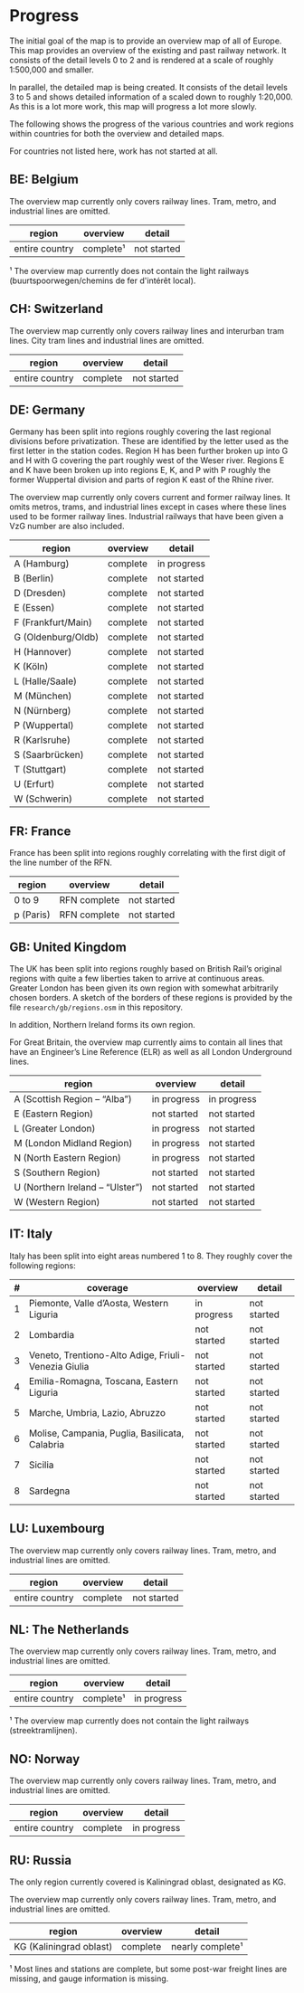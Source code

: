 # Progress

The initial goal of the map is to provide an overview map of all of
Europe. This map provides an overview of the existing and past railway
network. It consists of the detail levels 0 to 2 and is rendered at a
scale of roughly 1:500,000 and smaller.

In parallel, the detailed map is being created. It consists of the detail
levels 3 to 5 and shows detailed information of a scaled down to roughly
1:20,000. As this is a lot more work, this map will progress a lot more
slowly.

The following shows the progress of the various countries and work regions
within countries for both the overview and detailed maps.

For countries not listed here, work has not started at all.


## BE: Belgium

The overview map currently only covers railway lines. Tram, metro, and
industrial lines are omitted.

| region         | overview  | detail      |
| -------------- | --------- | ----------- |
| entire country | complete¹ | not started |

¹ The overview map currently does not contain the light railways
  (buurtspoorwegen/chemins de fer d'intérêt local).


## CH: Switzerland

The overview map currently only covers railway lines and interurban tram
lines. City tram lines and industrial lines are omitted.

| region         | overview  | detail      |
| -------------- | --------- | ----------- |
| entire country | complete  | not started |


## DE: Germany

Germany has been split into regions roughly covering the last regional
divisions before privatization. These are identified by the letter used as
the first letter in the station codes. Region H has been further broken up
into G and H with G covering the part roughly west of the Weser river.
Regions E and K have been broken up into regions E, K, and P with P roughly
the former Wuppertal division and parts of region K east of the Rhine
river.

The overview map currently only covers current and former railway lines.
It omits metros, trams, and industrial lines except in cases where these
lines used to be former railway lines. Industrial railways that have been
given a VzG number are also included.

| region             | overview    | detail      |
| ------------------ | ----------- | ----------- |
| A (Hamburg)        | complete    | in progress |
| B (Berlin)         | complete    | not started |
| D (Dresden)        | complete    | not started |
| E (Essen)          | complete    | not started |
| F (Frankfurt/Main) | complete    | not started |
| G (Oldenburg/Oldb) | complete    | not started |
| H (Hannover)       | complete    | not started |
| K (Köln)           | complete    | not started |
| L (Halle/Saale)    | complete    | not started |
| M (München)        | complete    | not started |
| N (Nürnberg)       | complete    | not started |
| P (Wuppertal)      | complete    | not started |
| R (Karlsruhe)      | complete    | not started |
| S (Saarbrücken)    | complete    | not started |
| T (Stuttgart)      | complete    | not started |
| U (Erfurt)         | complete    | not started |
| W (Schwerin)       | complete    | not started |


## FR: France

France has been split into regions roughly correlating with the first
digit of the line number of the RFN. 

| region             | overview     | detail      |
| ------------------ | ------------ | ----------- |
| 0 to 9             | RFN complete | not started |
| p (Paris)          | RFN complete | not started |


## GB: United Kingdom

The UK has been split into regions roughly based on British Rail’s original
regions with quite a few liberties taken to arrive at continuous areas.
Greater London has been given its own region with somewhat arbitrarily
chosen borders. A sketch of the borders of these regions is provided by
the file `research/gb/regions.osm` in this repository.

In addition, Northern Ireland forms its own region.

For Great Britain, the overview map currently aims to contain all lines that
have an Engineer’s Line Reference (ELR) as well as all London Underground
lines.

| region                          | overview    | detail      |
| ------------------------------- | ----------- | ----------- |
| A (Scottish Region – “Alba”)    | in progress | in progress |
| E (Eastern Region)              | not started | not started |
| L (Greater London)              | in progress | not started |
| M (London Midland Region)       | in progress | not started |
| N (North Eastern Region)        | in progress | not started |
| S (Southern Region)             | not started | not started |
| U (Northern Ireland – “Ulster”) | not started | not started |
| W (Western Region)              | not started | not started |


## IT: Italy

Italy has been split into eight areas numbered 1 to 8. They roughly cover
the following regions:

| # | coverage                                            | overview    | detail      |
| - | --------------------------------------------------- | ----------- | ----------- |
| 1 | Piemonte, Valle d’Aosta, Western Liguria            | in progress | not started |
| 2 | Lombardia                                           | not started | not started |
| 3 | Veneto, Trentiono-Alto Adige, Friuli-Venezia Giulia | not started | not started |
| 4 | Emilia-Romagna, Toscana, Eastern Liguria            | not started | not started |
| 5 | Marche, Umbria, Lazio, Abruzzo                      | not started | not started |
| 6 | Molise, Campania, Puglia, Basilicata, Calabria      | not started | not started |
| 7 | Sicilia                                             | not started | not started |
| 8 | Sardegna                                            | not started | not started |



## LU: Luxembourg

The overview map currently only covers railway lines. Tram, metro, and
industrial lines are omitted.

| region         | overview | detail      |
| -------------- | -------- | ----------- |
| entire country | complete | not started |


## NL: The Netherlands

The overview map currently only covers railway lines. Tram, metro, and
industrial lines are omitted.

| region         | overview  | detail      |
| -------------- | --------- | ----------- |
| entire country | complete¹ | in progress |

¹ The overview map currently does not contain the light railways
  (streektramlijnen).


## NO: Norway

The overview map currently only covers railway lines. Tram, metro, and
industrial lines are omitted.

| region         | overview | detail      |
| -------------- | -------- | ----------- |
| entire country | complete | in progress |


## RU: Russia

The only region currently covered is Kaliningrad oblast, designated as KG.

The overview map currently only covers railway lines. Tram, metro, and
industrial lines are omitted.

| region                  | overview | detail           |
| ----------------------- | -------- | -----------------|
| KG (Kaliningrad oblast) | complete | nearly complete¹ |

¹ Most lines and stations are complete, but some post-war freight lines are
missing, and gauge information is missing.

